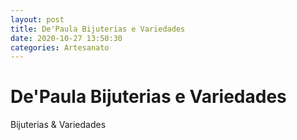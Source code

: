 ```yaml
---
layout: post
title: De'Paula Bijuterias e Variedades
date: 2020-10-27 13:50:30 
categories: Artesanato
---
```


# De'Paula Bijuterias e Variedades

Bijuterias & Variedades
